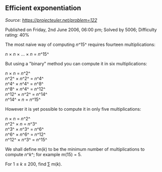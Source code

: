 Efficient exponentiation
------------------------

*Source: https://projecteuler.net/problem=122*

Published on Friday, 2nd June 2006, 06:00 pm; Solved by 5006; Difficulty
rating: 40%

The most naive way of computing *n*^15^ requires fourteen
multiplications:

*n* × *n* × ... × *n* = *n*^15^

But using a "binary" method you can compute it in six multiplications:

*n* × *n* = *n*^2^\
*n*^2^ × *n*^2^ = *n*^4^\
*n*^4^ × *n*^4^ = *n*^8^\
*n*^8^ × *n*^4^ = *n*^12^\
*n*^12^ × *n*^2^ = *n*^14^\
*n*^14^ × *n* = *n*^15^

However it is yet possible to compute it in only five multiplications:

*n* × *n* = *n*^2^\
*n*^2^ × *n* = *n*^3^\
*n*^3^ × *n*^3^ = *n*^6^\
*n*^6^ × *n*^6^ = *n*^12^\
*n*^12^ × *n*^3^ = *n*^15^

We shall define m(*k*) to be the minimum number of multiplications to
compute *n*^*k*^; for example m(15) = 5.

For 1 ≤ *k* ≤ 200, find ∑ m(*k*).
